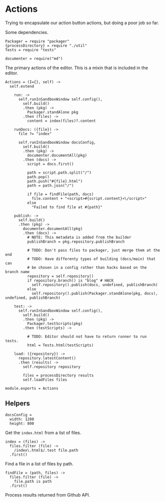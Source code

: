 Actions
=======

Trying to encapsulate our action button actions, but doing a poor job so far.

Some dependencies.

    Packager = require "packager"
    {processDirectory} = require "./util"
    Tests = require "tests"

    documenter = require("md")

The primary actions of the editor. This is a mixin that is included in the editor.

    Actions = (I={}, self) ->
      self.extend

        run: ->
          self.runInSandboxWindow self.config(),
            self.build()
            .then (pkg) ->
              Packager.standAlone pkg
            .then (files) ->
              content = index(files)?.content

        runDocs: ({file}) ->
          file ?= "index"

          self.runInSandboxWindow docsConfig,
            self.build()
            .then (pkg) ->
              documenter.documentAll(pkg)
            .then (docs) ->
              script = docs.first()

              path = script.path.split("/")
              path.pop()
              path.push("#{file}.html")
              path = path.join("/")

              if file = findFile(path, docs)
                file.content + "<script>#{script.content}<\/script>"
              else
                "Failed to find file at #{path}"

        publish: ->
          self.build()
          .then (pkg) ->
            documenter.documentAll(pkg)
            .then (docs) ->
              # NOTE: This metadata is added from the builder
              publishBranch = pkg.repository.publishBranch

              # TODO: Don't pass files to packager, just merge them at the end
              # TODO: Have differenty types of building (docs/main) that can
              # be chosen in a config rather than hacks based on the branch name
              repository = self.repository()
              if repository.branch() is "blog" # HACK
                self.repository().publish(docs, undefined, publishBranch)
              else
                self.repository().publish(Packager.standAlone(pkg, docs), undefined, publishBranch)

        test: ->
          self.runInSandboxWindow self.config(),
            self.build()
            .then (pkg) ->
              Packager.testScripts(pkg)
            .then (testScripts) ->
              
              # TODO: Editor should not have to return runner to run tests.
              html = Tests.html(testScripts)

        load: ({repository}) ->
          repository.latestContent()
          .then (results) ->
            self.repository repository

            files = processDirectory results
            self.loadFiles files

    module.exports = Actions

Helpers
-------

    docsConfig =
      width: 1280
      height: 800

Get the `index.html` from a list of files.

    index = (files) ->
      files.filter (file) ->
        /index\.html$/.test file.path
      .first()

Find a file in a list of files by path.

    findFile = (path, files) ->
      files.filter (file) ->
        file.path is path
      .first()

Process results returned from Github API.
